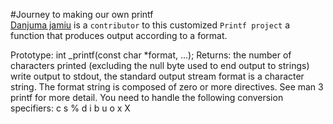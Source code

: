 #Journey to making our own printf  
[Danjuma jamiu](https://github.com/Danjumajamiu) is a ``contributor`` to this customized ``Printf project``
a function that produces output according to a format.

Prototype: int _printf(const char *format, ...);
Returns: the number of characters printed (excluding the null byte used to end output to strings)
write output to stdout, the standard output stream
format is a character string. The format string is composed of zero or more directives. See man 3 printf for more detail. You need to handle the following conversion specifiers:
c
s
%
d
i
b
u
o
x
X

